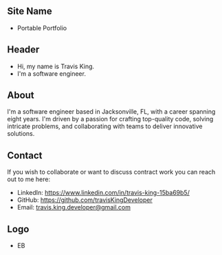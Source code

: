 ## Site Name
- Portable Portfolio

## Header
- Hi, my name is Travis King. 
- I'm a software engineer.

## About
I'm a software engineer based in Jacksonville, FL, with a career spanning eight years. I'm driven by a passion for crafting top-quality code, solving intricate problems, and collaborating with teams to deliver innovative solutions.


## Contact
If you wish to collaborate or want to discuss contract work you can reach out to me here:
- LinkedIn: https://www.linkedin.com/in/travis-king-15ba69b5/
- GitHub: https://github.com/travisKingDeveloper
- Email: travis.king.developer@gmail.com

## Logo
- EB